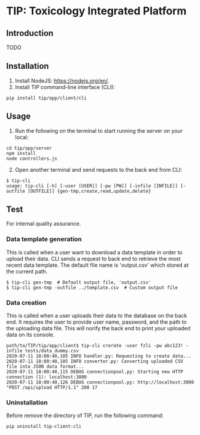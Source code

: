 # TIP: Toxicology Integrated Platform

## Introduction
TODO

## Installation

1. Install NodeJS: https://nodejs.org/en/.
2. Install TIP command-line interface (CLI):
```
pip install tip/app/client/cli
```

## Usage

1. Run the following on the terminal to start running the server on your local:
```
cd tip/app/server
npm install
node controllers.js
```
2. Open another terminal and send requests to the back end from CLI:
```
$ tip-cli
usage: tip-cli [-h] [-user [USER]] [-pw [PW]] [-infile [INFILE]] [-outfile [OUTFILE]] {gen-tmp,create,read,update,delete}

```

## Test

For internal quality assurance.

### Data template generation

This is called when a user want to download a data template in order to upload their data. CLI sends a request to back end to retrieve the most recent data template. The default file name is 'output.csv' which stored at the current path.

```console
$ tip-cli gen-tmp  # Default output file, 'output.csv'
$ tip-cli gen-tmp -outfile ../template.csv  # Custom output file
```

### Data creation

This is called when a user uploads their data to the database on the back end. It requires the user to provide user name, password, and the path to the uploading data file. This will norify the back end to print your uploaded data on its console.

```console
path/to/TIP/tip/app/client$ tip-cli crerate -user fzli -pw abc123! -infile tests/data_dummy.csv
2020-07-11 18:00:40,105 INFO handler.py: Requesting to create data...
2020-07-11 18:00:40,105 INFO converter.py: Converting uploaded CSV file into JSON data format...
2020-07-11 18:00:40,115 DEBUG connectionpool.py: Starting new HTTP connection (1): localhost:3000
2020-07-11 18:00:40,126 DEBUG connectionpool.py: http://localhost:3000 "POST /api/upload HTTP/1.1" 200 17
```

### Uninstallation

Before remove the directory of TIP, run the following command:

```console
pip uninstall tip-client-cli
```